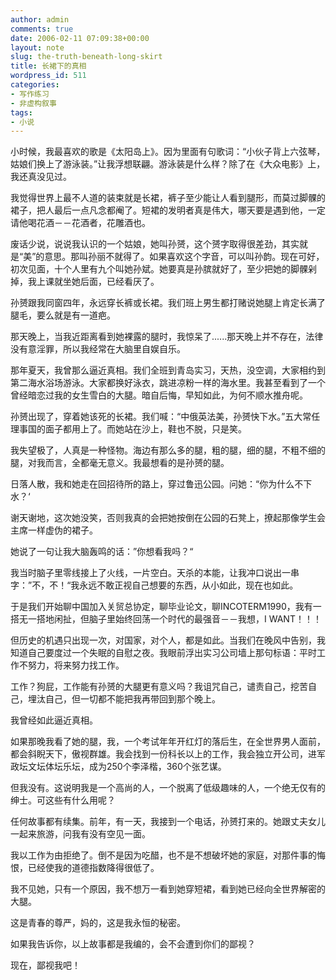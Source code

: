 ```yaml
---
author: admin
comments: true
date: 2006-02-11 07:09:38+00:00
layout: note
slug: the-truth-beneath-long-skirt
title: 长裙下的真相
wordpress_id: 511
categories:
- 写作练习
- 非虚构叙事
tags:
- 小说
---
```


小时候，我最喜欢的歌是《太阳岛上》。因为里面有句歌词：“小伙子背上六弦琴，姑娘们换上了游泳装。”让我浮想联翩。游泳装是什么样？除了在《大众电影》上，我还真没见过。

我觉得世界上最不人道的装束就是长裙，裤子至少能让人看到腿形，而莫过脚髁的裙子，把人最后一点凡念都阉了。短裙的发明者真是伟大，哪天要是遇到他，一定请他喝花酒－－花酒者，花雕酒也。

废话少说，说说我认识的一个姑娘，她叫孙赟，这个赟字取得很差劲，其实就是“美”的意思。那叫孙丽不就得了。如果喜欢这个字音，可以叫孙韵。现在可好，初次见面，十个人里有九个叫她孙斌。她要真是孙膑就好了，至少把她的脚髁剁掉，我上课就坐她后面，已经看厌了。

孙赟跟我同窗四年，永远穿长裤或长裙。我们班上男生都打赌说她腿上肯定长满了腿毛，要么就是有一道疤。

那天晚上，当我近距离看到她裸露的腿时，我惊呆了......那天晚上并不存在，法律没有意淫罪，所以我经常在大脑里自娱自乐。

那年夏天，我曾那么逼近真相。我们全班到青岛实习，天热，没空调，大家相约到第二海水浴场游泳。大家都换好泳衣，跳进凉粉一样的海水里。我甚至看到了一个曾经暗恋过我的女生雪白的大腿。暗自后悔，早知如此，为何不顺水推舟呢。

孙赟出现了，穿着她该死的长裙。我们喊：“中俄英法美，孙赟快下水。”五大常任理事国的面子都用上了。而她站在沙上，鞋也不脱，只是笑。

我失望极了，人真是一种怪物。海边有那么多的腿，粗的腿，细的腿，不粗不细的腿，对我而言，全都毫无意义。我最想看的是孙赟的腿。

日落人散，我和她走在回招待所的路上，穿过鲁迅公园。问她：“你为什么不下水？‘

谢天谢地，这次她没笑，否则我真的会把她按倒在公园的石凳上，撩起那像学生会主席一样虚伪的裙子。

她说了一句让我大脑轰鸣的话：”你想看我吗？“

我当时脑子里零线接上了火线，一片空白。天杀的本能，让我冲口说出一串字：”不，不！“我永远不敢正视自己想要的东西，从小如此，现在也如此。

于是我们开始聊中国加入关贸总协定，聊毕业论文，聊INCOTERM1990，我有一搭无一搭地闲扯，但脑子里始终回荡一个时代的最强音－－我想，I WANT！！！

但历史的机遇只出现一次，对国家，对个人，都是如此。当我们在晚风中告别，我知道自己要度过一个失眠的自慰之夜。我眼前浮出实习公司墙上那句标语：平时工作不努力，将来努力找工作。


工作？狗屁，工作能有孙赟的大腿更有意义吗？我诅咒自己，谴责自己，挖苦自己，埋汰自己，但一切都不能把我再带回到那个晚上。

我曾经如此逼近真相。

如果那晚我看了她的腿，我，一个考试年年开红灯的落后生，在全世界男人面前，都会斜睨天下，傲视群雄。我会找到一份科长以上的工作，我会独立开公司，进军政坛文坛体坛乐坛，成为250个李泽楷，360个张艺谋。

但我没有。这说明我是一个高尚的人，一个脱离了低级趣味的人，一个绝无仅有的绅士。可这些有什么用呢？

任何故事都有续集。前年，有一天，我接到一个电话，孙赟打来的。她跟丈夫女儿一起来旅游，问我有没有空见一面。

我以工作为由拒绝了。倒不是因为吃醋，也不是不想破坏她的家庭，对那件事的悔恨，已经使我的道德指数降得很低了。

我不见她，只有一个原因，我不想万一看到她穿短裙，看到她已经向全世界解密的大腿。

这是青春的尊严，妈的，这是我永恒的秘密。

如果我告诉你，以上故事都是我编的，会不会遭到你们的鄙视？

现在，鄙视我吧！
